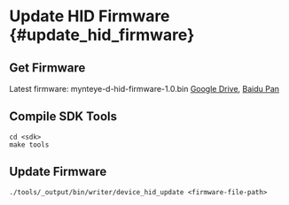# Update HID Firmware {#update_hid_firmware}

## Get Firmware

Latest firmware: mynteye-d-hid-firmware-1.0.bin [Google Drive](https://drive.google.com/open?id=1gAbTf6W10a8iwT7L9TceMVgxQCWKnEsx), [Baidu Pan](https://pan.baidu.com/s/1sZKxugg5P8Dk5QgneA9ttw)

## Compile SDK Tools

```
cd <sdk>
make tools
```

## Update Firmware

```
./tools/_output/bin/writer/device_hid_update <firmware-file-path>
```
